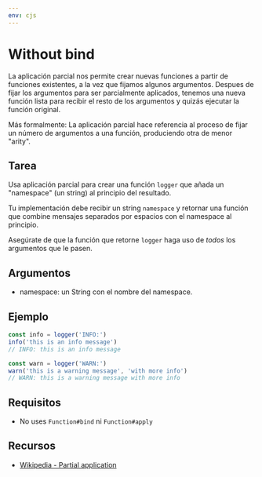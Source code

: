 ```yaml
---
env: cjs
---
```


# Without bind

La aplicación parcial nos permite crear nuevas funciones a partir de funciones
existentes, a la vez que fijamos algunos argumentos. Despues de fijar los
argumentos para ser parcialmente aplicados, tenemos una nueva función lista para
recibir el resto de los argumentos y quizás ejecutar la función original.

Más formalmente: La aplicación parcial hace referencia al proceso de fijar un
número de argumentos a una función, produciendo otra de menor "arity".

## Tarea

Usa aplicación parcial para crear una función `logger` que añada un "namespace"
(un string) al principio del resultado.

Tu implementación debe recibir un string `namespace` y retornar una función que
combine mensajes separados por espacios con el namespace al principio.

Asegúrate de que la función que retorne `logger` haga uso de *todos* los
argumentos que le pasen.

## Argumentos

* namespace: un String con el nombre del namespace.

## Ejemplo

```js
const info = logger('INFO:')
info('this is an info message')
// INFO: this is an info message

const warn = logger('WARN:')
warn('this is a warning message', 'with more info')
// WARN: this is a warning message with more info
```

## Requisitos

* No uses `Function#bind` ni `Function#apply`

## Recursos

* [Wikipedia - Partial application](https://en.wikipedia.org/wiki/Partial_application)
